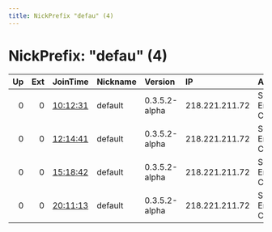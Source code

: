 ```yaml
---
title: NickPrefix "defau" (4)
---
```


# NickPrefix: "defau" (4)

|   Up |   Ext | JoinTime                                                                                            | Nickname   | Version       | IP             | AS                               | CC   |   ORp |   Dirp | OS      | Contact   |   eFamMembers |
|-----:|------:|:----------------------------------------------------------------------------------------------------|:-----------|:--------------|:---------------|:---------------------------------|:-----|------:|-------:|:--------|:----------|--------------:|
|    0 |     0 | [10:12:31](https://metrics.torproject.org/rs.html#details/5CD8F3396767C5AFADE72C8B0C03E5EB2B53E599) | default    | 0.3.5.2-alpha | 218.221.211.72 | So-net Entertainment Corporation | jp   | 42958 |      0 | Windows | None      |             1 |
|    0 |     0 | [12:14:41](https://metrics.torproject.org/rs.html#details/6743E1BC13AB45461FC96ACC071F15EF78A5FF34) | default    | 0.3.5.2-alpha | 218.221.211.72 | So-net Entertainment Corporation | jp   | 42958 |      0 | Windows | None      |             1 |
|    0 |     0 | [15:18:42](https://metrics.torproject.org/rs.html#details/917C13F02D0F8555FF12DBEF281115A349EC2831) | default    | 0.3.5.2-alpha | 218.221.211.72 | So-net Entertainment Corporation | jp   | 42958 |      0 | Windows | None      |             1 |
|    0 |     0 | [20:11:13](https://metrics.torproject.org/rs.html#details/7BCBA82F1B464A57BB2DAA47983DACE7915C7E21) | default    | 0.3.5.2-alpha | 218.221.211.72 | So-net Entertainment Corporation | jp   | 42958 |      0 | Windows | None      |             1 |
